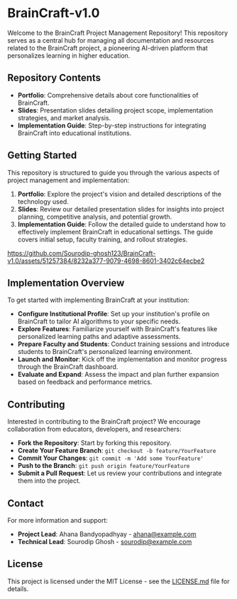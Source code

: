 # BrainCraft-v1.0

Welcome to the BrainCraft Project Management Repository! This repository serves as a central hub for managing all documentation and resources related to the BrainCraft project, a pioneering AI-driven platform that personalizes learning in higher education.

## Repository Contents

- **Portfolio**: Comprehensive details about core functionalities of BrainCraft.
- **Slides**: Presentation slides detailing project scope, implementation strategies, and market analysis.
- **Implementation Guide**: Step-by-step instructions for integrating BrainCraft into educational institutions.

## Getting Started

This repository is structured to guide you through the various aspects of project management and implementation:

1. **Portfolio**: Explore the project's vision and detailed descriptions of the technology used.
2. **Slides**: Review our detailed presentation slides for insights into project planning, competitive analysis, and potential growth.
3. **Implementation Guide**: Follow the detailed guide to understand how to effectively implement BrainCraft in educational settings. The guide covers initial setup, faculty training, and rollout strategies.

https://github.com/Sourodip-ghosh123/BrainCraft-v1.0/assets/51257384/8232a377-9079-4698-8601-3402c64ecbe2

## Implementation Overview

To get started with implementing BrainCraft at your institution:
- **Configure Institutional Profile**: Set up your institution's profile on BrainCraft to tailor AI algorithms to your specific needs.
- **Explore Features**: Familiarize yourself with BrainCraft's features like personalized learning paths and adaptive assessments.
- **Prepare Faculty and Students**: Conduct training sessions and introduce students to BrainCraft's personalized learning environment.
- **Launch and Monitor**: Kick off the implementation and monitor progress through the BrainCraft dashboard.
- **Evaluate and Expand**: Assess the impact and plan further expansion based on feedback and performance metrics.

## Contributing

Interested in contributing to the BrainCraft project? We encourage collaboration from educators, developers, and researchers:
- **Fork the Repository**: Start by forking this repository.
- **Create Your Feature Branch**: `git checkout -b feature/YourFeature`
- **Commit Your Changes**: `git commit -m 'Add some YourFeature'`
- **Push to the Branch**: `git push origin feature/YourFeature`
- **Submit a Pull Request**: Let us review your contributions and integrate them into the project.

## Contact

For more information and support:
- **Project Lead**: Ahana Bandyopadhyay - ahana@example.com
- **Technical Lead**: Sourodip Ghosh - sourodip@example.com

## License

This project is licensed under the MIT License - see the [LICENSE.md](LICENSE) file for details.
